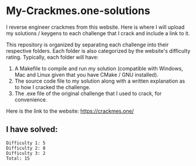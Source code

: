 # My-Crackmes.one-solutions
I reverse engineer crackmes from this website.
Here is where I will upload my solutions / keygens to each challenge that I crack and include a link to it.

This repository is organized by separating each challenge into their respective folders. Each folder is also categorized by the website's difficulty rating.
Typically, each folder will have:
1. A Makefile to compile and run my solution (compatible with Windows, Mac and Linux given that you have CMake / GNU installed).
2. The source code file to my solution along with a written explanation as to how I cracked the challenge.
3. The .exe file of the original challenge that I used to crack, for convenience.

Here is the link to the website:
https://crackmes.one/

I have solved:
--------------
```
Difficulty 1: 5
Difficulty 2: 8
Difficulty 3: 2
Total: 15
```
